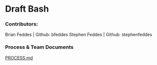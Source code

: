 # Draft Bash

### Contributors:
Brian Feddes | Github: bfeddes
Stephen Feddes | Github: stephenfeddes

### Process & Team Documents
[PROCESS.md](<#PROCESS.md>)